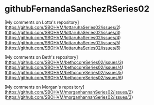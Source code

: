 # githubFernandaSanchezRSeries02

[My comments on Lotta's repository] (https://github.com/SBOHVM/lottaruhaSeries02/issues/2)
(https://github.com/SBOHVM/lottaruhaSeries02/issues/3)(https://github.com/SBOHVM/lottaruhaSeries02/issues/4) (https://github.com/SBOHVM/lottaruhaSeries02/issues/5) (https://github.com/SBOHVM/lottaruhaSeries02/issues/6)

[My comments on Beth's repository] (https://github.com/SBOHVM/bethccoreSeries02/issues/3)(https://github.com/SBOHVM/bethccoreSeries02/issues/4) (https://github.com/SBOHVM/bethccoreSeries02/issues/5) (https://github.com/SBOHVM/bethccoreSeries02/issues/6)

[My comments on Morgan's repository]
(https://github.com/SBOHVM/morganhannahSeries02/issues/2) (https://github.com/SBOHVM/morganhannahSeries02/issues/3)

